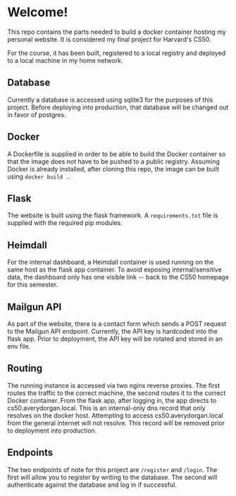# Welcome!

This repo contains the parts needed to build a docker container hosting my personal website. It is considered my final project for Harvard's CS50.

For the course, it has been built, registered to a local registry and deployed to a local machine in my home network.


## Database

Currently a database is accessed using sqlite3 for the purposes of this project. Before deploying into production, that database will be changed out in favor of postgres.


## Docker

A Dockerfile is supplied in order to be able to build the Docker container so that the image does not have to be pushed to a public registry. 
Assuming Docker is already installed, after cloning this repo, the image can be built using `docker build .`.


## Flask

The website is built using the flask framework. A `requirements.txt` file is supplied with the required pip modules.


## Heimdall

For the internal dashboard, a Heimdall container is used running on the same host as the flask app container. 
To avoid exposing internal/sensitive data, the dashboard only has one visible link -- back to the CS50 homepage for this semester.


## Mailgun API

As part of the website, there is a contact form which sends a POST request to the Mailgun API endpoint. Currently, the API key is hardcoded into the flask app. 
Prior to deployment, the API key will be rotated and stored in an env file.


## Routing

The running instance is accessed via two nginx reverse proxies. The first routes the traffic to the correct machine, the second routes it to the correct Docker container.
From the flask app, after logging in, the app directs to cs50.averydorgan.local. This is an internal-only dns record that only resolves on the docker host.
Attempting to access cs50.averydorgan.local from the general internet will not resolve. This record will be removed prior to deployment into production.


## Endpoints

The two endpoints of note for this project are `/register` and `/login`. 
The first will allow you to register by writing to the database.
The second will authenticate against the database and log in if successful. 
